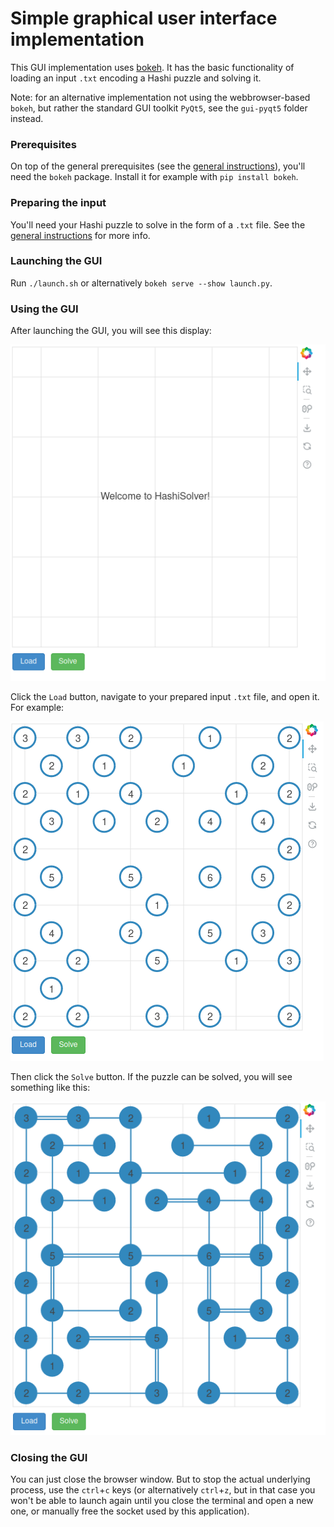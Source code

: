 # Simple graphical user interface implementation

This GUI implementation uses [bokeh](https://bokeh.org/).
It has the basic functionality of loading an input `.txt` encoding a Hashi puzzle and solving it.

Note: for an alternative implementation not using the webbrowser-based `bokeh`, but rather the standard GUI toolkit `PyQt5`, see the `gui-pyqt5` folder instead.

### Prerequisites
On top of the general prerequisites (see the [general instructions](https://github.com/LukaLambrecht/HashiSolver)), you'll need the `bokeh` package.
Install it for example with `pip install bokeh`.

### Preparing the input
You'll need your Hashi puzzle to solve in the form of a `.txt` file.
See the [general instructions](https://github.com/LukaLambrecht/HashiSolver) for more info.

### Launching the GUI
Run `./launch.sh` or alternatively `bokeh serve --show launch.py`.

### Using the GUI
After launching the GUI, you will see this display:

![](../docs/gui-bokeh/welcome.png)

Click the `Load` button, navigate to your prepared input `.txt` file, and open it. For example:

![](../docs/gui-bokeh/initial.png)

Then click the `Solve` button. If the puzzle can be solved, you will see something like this:

![](../docs/gui-bokeh/solved.png)

### Closing the GUI
You can just close the browser window. But to stop the actual underlying process, use the `ctrl`+`c` keys (or alternatively `ctrl`+`z`, but in that case you won't be able to launch again until you close the terminal and open a new one, or manually free the socket used by this application).
